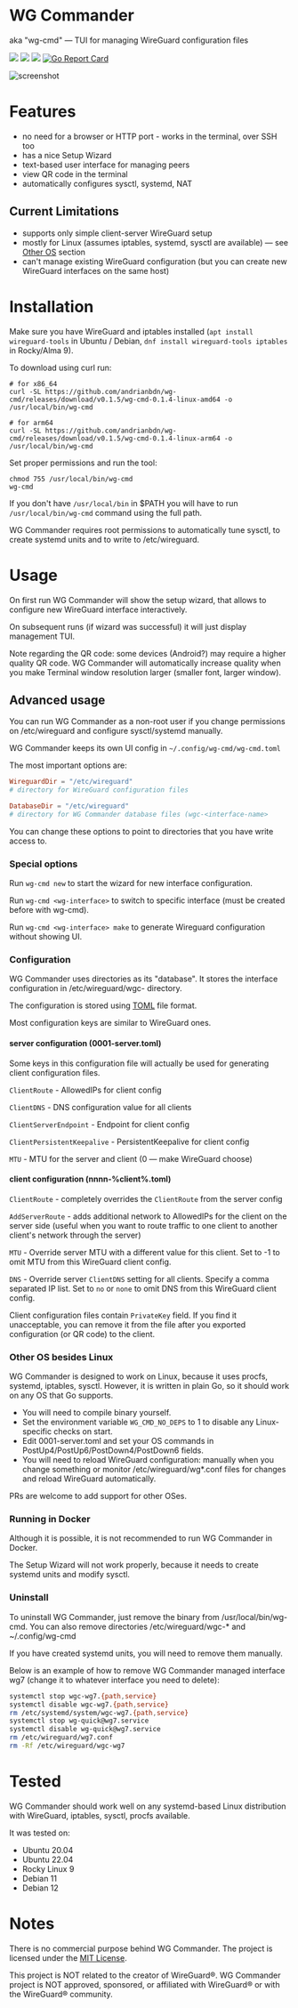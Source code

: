 # WG Commander 

aka "wg-cmd" — TUI for managing WireGuard configuration files

<a href="https://github.com/andrianbdn/wg-cmd/releases/latest"><img src="https://img.shields.io/github/v/release/andrianbdn/wg-cmd" /></a>
<a href="./LICENSE"><img src="https://img.shields.io/github/license/andrianbdn/wg-cmd" /></a>
<a href="./go.mod"><img src="https://img.shields.io/github/go-mod/go-version/andrianbdn/wg-cmd" /></a>
[![Go Report Card](https://goreportcard.com/badge/github.com/andrianbdn/wg-cmd)](https://goreportcard.com/report/github.com/andrianbdn/wg-cmd)

![screenshot](https://user-images.githubusercontent.com/994900/218720566-e5b3ab22-d7fc-4df7-a777-ad9b6280ada8.png)

# Features
- no need for a browser or HTTP port - works in the terminal, over SSH too
- has a nice Setup Wizard
- text-based user interface for managing peers
- view QR code in the terminal
- automatically configures sysctl, systemd, NAT

## Current Limitations
- supports only simple client-server WireGuard setup
- mostly for Linux (assumes iptables, systemd, sysctl are available) — see [Other OS](#other-os-besides-linux) section
- can't manage existing WireGuard configuration (but you can create new WireGuard interfaces on the same host)

# Installation 

Make sure you have WireGuard and iptables installed 
(`apt install wireguard-tools` in Ubuntu / Debian, `dnf install wireguard-tools iptables` in Rocky/Alma 9). 

To download using curl run:
```shell
# for x86_64 
curl -SL https://github.com/andrianbdn/wg-cmd/releases/download/v0.1.5/wg-cmd-0.1.4-linux-amd64 -o /usr/local/bin/wg-cmd

# for arm64 
curl -SL https://github.com/andrianbdn/wg-cmd/releases/download/v0.1.5/wg-cmd-0.1.4-linux-arm64 -o /usr/local/bin/wg-cmd
```

Set proper permissions and run the tool: 
```
chmod 755 /usr/local/bin/wg-cmd
wg-cmd
```

If you don't have `/usr/local/bin` in $PATH you will have to
run `/usr/local/bin/wg-cmd` command using the full path.

WG Commander requires root permissions to automatically tune sysctl, to create systemd units and to write to /etc/wireguard.

# Usage 

On first run WG Commander will show the setup wizard, that allows to configure new WireGuard interface interactively.

On subsequent runs (if wizard was successful) it will just display management TUI.

Note regarding the QR code: some devices (Android?) may require a higher quality QR code. WG Commander will automatically increase quality when you make Terminal window resolution larger (smaller font, larger window).

## Advanced usage

You can run WG Commander as a non-root user if you change permissions on 
/etc/wireguard and configure sysctl/systemd manually.

WG Commander keeps its own UI config in `~/.config/wg-cmd/wg-cmd.toml`

The most important options are:
```toml
WireguardDir = "/etc/wireguard"
# directory for WireGuard configuration files 

DatabaseDir = "/etc/wireguard"
# directory for WG Commander database files (wgc-<interface-name>
```

You can change these options to point to directories that you have write access to.

### Special options 

Run `wg-cmd new` to start the wizard for new interface configuration.

Run `wg-cmd <wg-interface>` to switch to specific interface (must be created before with wg-cmd).

Run `wg-cmd <wg-interface> make` to generate Wireguard configuration without showing UI.

### Configuration 

WG Commander uses directories as its "database". 
It stores the interface configuration in /etc/wireguard/wgc-<interface-name> directory. 

The configuration is stored using [TOML](https://toml.io) file format.

Most configuration keys are similar to WireGuard ones. 

#### server configuration (0001-server.toml)
Some keys in this configuration file will actually be used for generating 
client configuration files. 

`ClientRoute` - AllowedIPs for client config

`ClientDNS` - DNS configuration value for all clients

`ClientServerEndpoint` - Endpoint for client config

`ClientPersistentKeepalive` - PersistentKeepalive for client config 

`MTU` - MTU for the server and client (0 — make WireGuard choose)

#### client configuration (nnnn-%client%.toml)

`ClientRoute` - completely overrides the `ClientRoute` from the server config

`AddServerRoute` - adds additional network to AllowedIPs for the client on the server side (useful 
when you want to route traffic to one client to another client's network through the server)

`MTU` - Override server MTU with a different value for this client. Set to -1 to omit MTU from this WireGuard client config.

`DNS` - Override server `ClientDNS` setting for all clients. Specify a comma separated IP list. 
Set to `no` or `none` to omit DNS from this WireGuard client config.

Client configuration files contain `PrivateKey` field. 
If you find it unacceptable, you can remove it from the file after you exported 
configuration (or QR code) to the client.

### Other OS besides Linux

WG Commander is designed to work on Linux, because it uses procfs, systemd, iptables, sysctl. 
However, it is written in plain Go, so it should work on any OS that Go supports.

- You will need to compile binary yourself.
- Set the environment variable `WG_CMD_NO_DEPS` to 1 to disable any Linux-specific checks on start. 
- Edit 0001-server.toml and set your OS commands in PostUp4/PostUp6/PostDown4/PostDown6 fields.
- You will need to reload WireGuard configuration: manually when you change something
or monitor /etc/wireguard/wg*.conf files for changes and reload WireGuard automatically.

PRs are welcome to add support for other OSes.

### Running in Docker 

Although it is possible, it is not recommended to run WG Commander in Docker. 

The Setup Wizard will not work properly, because it needs to create systemd units and modify sysctl.


### Uninstall 

To uninstall WG Commander, just remove the binary from /usr/local/bin/wg-cmd. 
You can also remove directories /etc/wireguard/wgc-* and ~/.config/wg-cmd

If you have created systemd units, you will need to remove them manually.

Below is an example of how to remove WG Commander managed interface wg7 
(change it to whatever interface you need to delete):

```sh
systemctl stop wgc-wg7.{path,service}
systemctl disable wgc-wg7.{path,service}
rm /etc/systemd/system/wgc-wg7.{path,service}
systemctl stop wg-quick@wg7.service
systemctl disable wg-quick@wg7.service
rm /etc/wireguard/wg7.conf
rm -Rf /etc/wireguard/wgc-wg7
```


# Tested
WG Commander should work well on any systemd-based Linux
distribution with WireGuard, iptables, sysctl, procfs available.

It was tested on:
- Ubuntu 20.04
- Ubuntu 22.04
- Rocky Linux 9
- Debian 11
- Debian 12

# Notes 
There is no commercial purpose behind WG Commander. 
The project is licensed under 
the [MIT License](https://github.com/andrianbdn/wg-cmd/blob/master/LICENSE).

This project is NOT related to the creator of WireGuard®.
WG Commander project is NOT approved, sponsored, or affiliated 
with WireGuard® or with the WireGuard® community.
